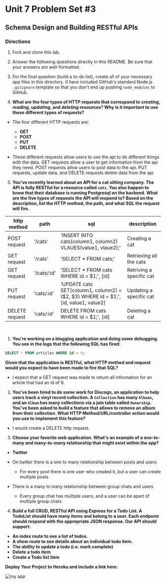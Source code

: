 # Unit 7 Problem Set #3

## Schema Design and Building RESTful APIs

### Directions

1. Fork and clone this lab.
2. Answer the following questions directly in this README. Be sure that your answers are well-formatted.
3. For the final question (build a to-do list), create all of your necessary app files in this directory. (I have included GitHub's standard Node.js `.gitignore` template so that you don't end up pushing `node_modules` to GitHub.

4. **What are the four types of HTTP requests that correspond to _creating_, _reading_, _updating_, and _deleting_ resources? Why is it important to use these different types of requests?**<br>

  - The four different HTTP requests are:

    - **GET**
    - **POST**
    - **PUT**
    - **DELETE**

  - These different requests allow users to use the api to do different things with the data. GET requests allow a user to get information from the api they need. POST requests allow users to post data to the api. PUT requests, update data, and DELETE requests delete data from the api.

5. **You've recently learned about an API for a cat sitting company. The API is fully RESTful for a resource called `cats`. You also happen to know that their database is running Postgresql on the backend. What are the five types of requests the API will respond to? Based on the description, list the HTTP method, the path, and what SQL the request will fire.**

http method    | path        | sql                                                                                 | description
-------------- | ----------- | ----------------------------------------------------------------------------------- | ------------------------
POST request   | '/cats'     | 'INSERT INTO cats(column1, column2) VLAUES(value1, vlaue2);'                        | Creating a cat
GET request    | '/cats'     | 'SELECT * FROM cats;'                                                               | Retrieving all the cats
GET request    | '/cats/:id' | 'SELECT * FROM cats WHERE id = $1;', [id]                                           | Retriving a specific cat
PUT request    | 'cats/:id'  | 'UPDATE cats SET(column1, column2) = ($2, $3) WHERE id = $1;', [id, value1, value2] | Updating a specific cat
DELETE request | 'cats/:id'  | DELETE FROM cats WHERE id = $1;', [id]                                              | Deleting a cat

<br>

1. **You're working on a blogging application and doing some debugging. You see in the logs that the following SQL has fired:**

  ```sql
  SELECT * FROM articles WHERE id = 9;
  ```

  **Given that the application is RESTful, what HTTP method and request would you expect to have been made to fire that SQL?**<br>

  - I expect that a GET request was made to return all information for an article that had an id of 9.

2. **You've been hired to do some work for Discogs, an application to help users track a vinyl record collection. A `Collection` has many `Albums`, and an `Album` has many collections via a join table called `Ownership`. You've been asked to build a feature that allows to remove an album from their collection. What HTTP Method/URL/controller action would you use to implement this feature?**<br>

  - I would create a DELETE http request.

3. **Choose your favorite web application. What's an example of a one-to-many and many-to-many relationship that might exist within the app?**<br>

  - **Twitter**
  - On twitter there is a one to many relationship between posts and users

    - For every post there is one user who created it, but a user can create multiple posts

  - There is a many to many relationship between group chats and users

    - Every group chat has multiple users, and a user can be apart of multiple group chats

4. **Build a full CRUD, RESTful API using Express for a Todo List. A TodoList should have many items and belong to a user. Each endpoint should respond with the appropriate JSON response. Our API should support:**

  - **An index route to see a list of todos.**
  - **A show route to see details about an individual todo item.**
  - **The ability to update a todo (i.e. mark complete)**
  - **Delete a todo item**
  - **Create a Todo list item**

  **Deploy Your Project to Heroku and include a link here:**

  ![my app](https://sql-todo.herokuapp.com/tasks)
